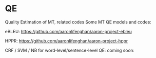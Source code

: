 # QE
Quality Estimation of MT, related codes
Some MT QE models and codes:

eBLEU:
https://github.com/aaronlifenghan/aaron-project-ebleu

HPPR:
https://github.com/aaronlifenghan/aaron-project-hppr


CRF / SVM / NB for word-level/sentence-level QE:
coming soon: <Quality Estimation for Machine Translation Using the Joint Method of Evaluation Criteria and Statistical Modeling>

